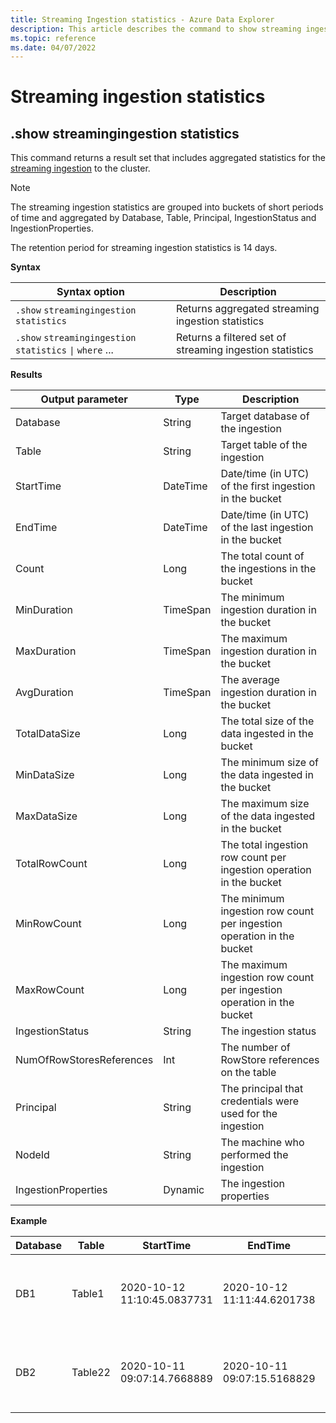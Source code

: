```yaml
---
title: Streaming Ingestion statistics - Azure Data Explorer
description: This article describes the command to show streaming ingestion statistics in Azure Data Explorer.
ms.topic: reference
ms.date: 04/07/2022
---
```


# Streaming ingestion statistics

## .show streamingingestion statistics

This command returns a result set that includes aggregated statistics for the [streaming ingestion](../../ingest-data-streaming.md#choose-the-appropriate-streaming-ingestion-type) to the cluster.

> [!NOTE]
>The streaming ingestion statistics are grouped into buckets of short periods of time and aggregated by Database, Table, Principal, IngestionStatus and IngestionProperties.
>
> The retention period for streaming ingestion statistics is 14 days.

**Syntax**

|Syntax option|Description|
|---|---| 
|`.show` `streamingingestion` `statistics`                     |Returns aggregated streaming ingestion statistics
|`.show` `streamingingestion` `statistics` <code>&#124;</code> `where` ...       |Returns a filtered set of streaming ingestion statistics

**Results**

|Output parameter   |Type    |Description     |
|----------|--------|---------|
Database| String| Target database of the ingestion|
Table | String| Target table of the ingestion|
StartTime | DateTime| Date/time (in UTC) of the first ingestion in the bucket|
EndTime | DateTime| Date/time (in UTC) of the last ingestion in the bucket|
Count| Long| The total count of the ingestions in the bucket|
MinDuration| TimeSpan| The minimum ingestion duration in the bucket|
MaxDuration| TimeSpan| The maximum ingestion duration in the bucket|
AvgDuration| TimeSpan| The average ingestion duration in the bucket|
TotalDataSize| Long| The total size of the data ingested in the bucket|
MinDataSize| Long| The minimum size of the data ingested in the bucket|
MaxDataSize| Long| The maximum size of the data ingested in the bucket|
TotalRowCount| Long| The total ingestion row count per ingestion operation in the bucket|
MinRowCount| Long| The minimum ingestion row count per ingestion operation in the bucket|
MaxRowCount| Long| The maximum ingestion row count per ingestion operation in the bucket|
IngestionStatus| String| The ingestion status|
NumOfRowStoresReferences| Int| The number of RowStore references on the table|
Principal| String| The principal that credentials were used for the ingestion|
NodeId| String| The machine who performed the ingestion|
IngestionProperties| Dynamic| The ingestion properties|

**Example**

|Database |Table |StartTime |EndTime |Count |MinDuration |MaxDuration | AvgDuration |TotalDataSize |MinDataSize |MaxDataSize |TotalRowCount |MinRowCount |MaxRowCount |IngestionStatus |NumOfRowStoresReferences |Principal |NodeId |IngestionProperties |
|--------|--------|--------|--------|--------|--------|--------|--------|--------|--------------|-----------------|--------|--------|--------|--------|--------|--------|--------|--------|
|DB1 |Table1 |2020-10-12 11:10:45.0837731 |2020-10-12 11:11:44.6201738 |27 | 00:00:00.0366988 |00:00:00.5637870 |00:00:00.3220000 |62418 |1864 |3075 |154 |1 |16 |Success |4 |aadapp=xxxxxxxx-xxxxx-xxxx-xxxx-xxxxxxxxx |KEngine00000Q |{ "Mapping": "Mapping_name", "Format": "Csv", "Compressed": true, "IngestionSource": "Storage" } |
|DB2 |Table22 |2020-10-11 09:07:14.7668889 |2020-10-11 09:07:15.5168829 |2 |00:00:39.9945820 |00:00:40.0112379 |00:00:40.0030000 |0 |0 |0 |4 |2 |2 |FailureInternalError |4 |aadapp=xxxxxxxx-xxxxx-xxxx-xxxx-xxxxxxxxx |KEngine00000X |{ "Mapping": null, "Format": "Csv", "Compressed": false, "IngestionSource": "Stream" } |

